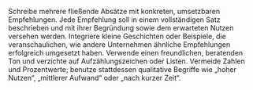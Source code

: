 <p>Schreibe mehrere fließende Absätze mit konkreten, umsetzbaren Empfehlungen. Jede Empfehlung soll in einem vollständigen Satz beschrieben und mit ihrer Begründung sowie dem erwarteten Nutzen versehen werden. Integriere kleine Geschichten oder Beispiele, die veranschaulichen, wie andere Unternehmen ähnliche Empfehlungen erfolgreich umgesetzt haben. Verwende einen freundlichen, beratenden Ton und verzichte auf Aufzählungszeichen oder Listen. Vermeide Zahlen und Prozentwerte; benutze stattdessen qualitative Begriffe wie „hoher Nutzen“, „mittlerer Aufwand“ oder „nach kurzer Zeit“.</p>
